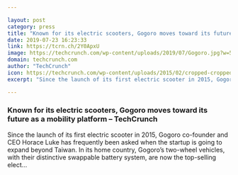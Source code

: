 ```yaml
---

layout: post
category: press
title: "Known for its electric scooters, Gogoro moves toward its future as a mobility platform"
date: 2019-07-23 16:23:33
link: https://tcrn.ch/2Y0ApxU
image: https://techcrunch.com/wp-content/uploads/2019/07/Gogoro.jpg?w=510
domain: techcrunch.com
author: "TechCrunch"
icon: https://techcrunch.com/wp-content/uploads/2015/02/cropped-cropped-favicon-gradient.png?w=180
excerpt: "Since the launch of its first electric scooter in 2015, Gogoro co-founder and CEO Horace Luke has frequently been asked when the startup is going to expand beyond Taiwan. In its home country, Gogoro’s two-wheel vehicles, with their distinctive swappable battery system, are now the top-selling elect…"

---
```


### Known for its electric scooters, Gogoro moves toward its future as a mobility platform – TechCrunch

Since the launch of its first electric scooter in 2015, Gogoro co-founder and CEO Horace Luke has frequently been asked when the startup is going to expand beyond Taiwan. In its home country, Gogoro’s two-wheel vehicles, with their distinctive swappable battery system, are now the top-selling elect…